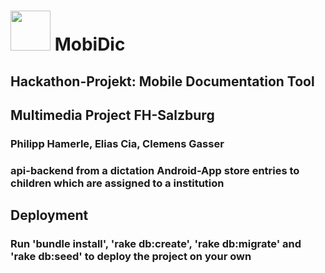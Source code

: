 <h1> <img src="https://i.imgur.com/ycP8S0R.png" width="64px" height="64px"> MobiDic </h1>
<h2> Hackathon-Projekt: Mobile Documentation Tool </h2>
<h2> Multimedia Project FH-Salzburg </h2>
<h3> Philipp Hamerle, Elias Cia, Clemens Gasser </h3>
<h3> api-backend from a dictation Android-App
store entries to children which are assigned to a institution</h3>

<h2>Deployment</h2>
<h3> Run 'bundle install', 'rake db:create', 'rake db:migrate' and 'rake db:seed' to deploy the project on your own </h3>
